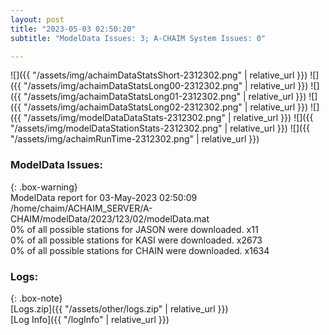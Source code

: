 ```yaml
---
layout: post
title: "2023-05-03 02:50:20"
subtitle: "ModelData Issues: 3; A-CHAIM System Issues: 0"

---
```


![]({{ "/assets/img/achaimDataStatsShort-2312302.png" | relative_url }})
![]({{ "/assets/img/achaimDataStatsLong00-2312302.png" | relative_url }})
![]({{ "/assets/img/achaimDataStatsLong01-2312302.png" | relative_url }})
![]({{ "/assets/img/achaimDataStatsLong02-2312302.png" | relative_url }})
![]({{ "/assets/img/modelDataDataStats-2312302.png" | relative_url }})
![]({{ "/assets/img/modelDataStationStats-2312302.png" | relative_url }})
![]({{ "/assets/img/achaimRunTime-2312302.png" | relative_url }})


### ModelData Issues:  
  
{: .box-warning}  
 ModelData report for 03-May-2023 02:50:09   
 /home/chaim/ACHAIM_SERVER/A-CHAIM/modelData/2023/123/02/modelData.mat   
 0% of all possible stations for JASON were downloaded. x11   
 0% of all possible stations for KASI were downloaded. x2673   
 0% of all possible stations for CHAIN were downloaded. x1634   
  


### Logs:  
  
{: .box-note}  
[Logs.zip]({{ "/assets/other/logs.zip" | relative_url }})  
[Log Info]({{ "/logInfo" | relative_url }})  
